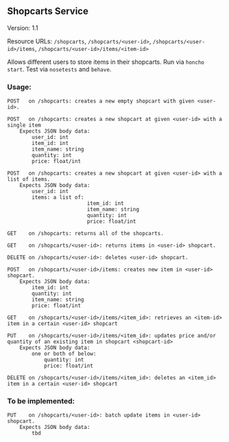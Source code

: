 ## Shopcarts Service
Version: 1.1

Resource URLs: ```/shopcarts```, ```/shopcarts/<user-id>```, ```/shopcarts/<user-id>/items```, ```/shopcarts/<user-id>/items/<item-id>```

Allows different users to store items in their shopcarts.
Run via ```honcho start```.
Test via ```nosetests``` and ```behave```.

### Usage: 
    POST   on /shopcarts: creates a new empty shopcart with given <user-id>.
    
    POST   on /shopcarts: creates a new shopcart at given <user-id> with a single item
        Expects JSON body data:
            user_id: int
            item_id: int
            item_name: string
            quantity: int
            price: float/int
      
    POST   on /shopcarts: creates a new shopcart at given <user-id> with a list of items.
        Expects JSON body data:
            user_id: int
            items: a list of: 
                              item_id: int
                              item_name: string
                              quantity: int
                              price: float/int    
            
    GET    on /shopcarts: returns all of the shopcarts.
    
    GET    on /shopcarts/<user-id>: returns items in <user-id> shopcart.
    
    DELETE on /shopcarts/<user-id>: deletes <user-id> shopcart.
    
    POST   on /shopcarts/<user-id>/items: creates new item in <user-id> shopcart.
        Expects JSON body data:
            item_id: int
            quantity: int 
            item_name: string
            price: float/int
            
    GET    on /shopcarts/<user-id>/items/<item_id>: retrieves an <item-id> item in a certain <user-id> shopcart
    
    PUT    on /shopcarts/<user-id>/items/<item_id>: updates price and/or quantity of an existing item in shopcart <shopcart-id>
        Expects JSON body data:
            one or both of below:
                quantity: int
                price: float/int
            
    DELETE on /shopcarts/<user-id>/items/<item_id>: deletes an <item_id> item in a certain <user-id> shopcart
    
### To be implemented:
    PUT    on /shopcarts/<user-id>: batch update items in <user-id> shopcart.
        Expects JSON body data:
            tbd
    

